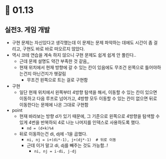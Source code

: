 # 🍇 01.13
## 실전3. 게임 개발
- 구현 문제는 자신있다고 생각했는데 이 문제는 문제 파악하는 데에도 시간이 좀 걸리고, 구현도 바로 바로 떠오르지 않았다. 
- 역시 코테 연습을 계속 하지 않으니 구현 문제도 쉽게 쉽게 안 풀린다..
  - 근데 문제 설명도 약간 부족한 것 같음,,
  - 현재 위치에서 현재 방향에 갈 수 있는 칸이 있음에도 무조건 왼쪽으로 틀어야하는건지 아닌건지가 헷갈림
    - 무조건 왼쪽으로 트는 걸로 구현함
- 구현
  - 일단 현재 위치에서 왼쪽부터 4방향 탐색을 해서, 이동할 수 있는 칸이 있으면 이동하고 다음 루프로 넘어가고, 4방향 모두 이동할 수 있는 칸이 없으면 뒤로 이동한다는 문제에 나온 그대로 구현함
- point
  - 현재 바라보는 방향 d가 있기 때문에, 그 기준으로 왼쪽으로 4방향을 탐색할 수 있게 4번을 반복하되 4로 나눈 나머지를 인덱스로 사용하도록 했다.
    - `nd = (d+k)%4`
  - 뒤로 이동하는건 di, dj에 -1을 곱했다.
    - `ni, nj = i+(di*-1), j+(dj*-1)  # 뒤로 이동`
    - 근데 이거 말고 di, dj를 빼주는 것도 가능함..! 
      - `ni, nj = i-di, j-dj`
